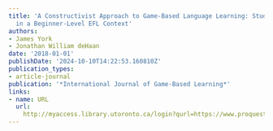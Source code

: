 ```yaml
---
title: 'A Constructivist Approach to Game-Based Language Learning: Student Perceptions
  in a Beginner-Level EFL Context'
authors:
- James York
- Jonathan William deHaan
date: '2018-01-01'
publishDate: '2024-10-10T14:22:53.160810Z'
publication_types:
- article-journal
publication: '*International Journal of Game-Based Learning*'
links:
- name: URL
  url: 
    http://myaccess.library.utoronto.ca/login?qurl=https://www.proquest.com/docview/2013523469?accountid=14771&bdid=38382&_bd=ObpslUjKLYdUW6QykA3CUcmO%2B9M%3D
---
```

